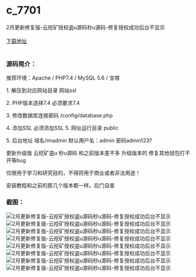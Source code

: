# c_7701
2月更新修复版-云挖矿授权盗u源码秒u源码-修复授权成功后台不显示
<br/></br>
[下载地址](https://www.uuid2.com/7701.html "下载地址")
<br/></br>
<h3>源码简介：</h3>
<p>推荐环境：Apache / PHP7.4 / MySQL 5.6 / 宝塔    <p>
<p>1. 解压到对应网站目录  网站ssl    <p>
<p>2. PHP版本选择7.4 必须要求7.4    <p>
<p>3. 修改数据库连接密码 /config/database.php    <p>
<p>4. 添加SSL  必须添加SSL    5. 网址运行目录 public    <p>
<p>5. 后台地址 域名/imadmin 默认用户名：admin 密码admin123?    <p>
<p>更新升级版 云挖矿盗u 秒u源码 和之前版本差不多 升级版本的 修复其他钱包打不开等bug    <p>
<p>仅限用于学习和研究目的，不得将用于商业或者非法用途！    <p>
<p>安装教程和之前的那几个版本都一样。后门自查<p>
<h3>截图：</h3>
<img src="https://www.uuid2.com/wp-content/uploads/img/pro/20220223/16456010525629.png" alt="2月更新修复版-云挖矿授权盗u源码秒u源码-修复授权成功后台不显示"><img src="https://www.uuid2.com/wp-content/uploads/img/pro/20220223/16456010527447.png" alt="2月更新修复版-云挖矿授权盗u源码秒u源码-修复授权成功后台不显示"><img src="https://www.uuid2.com/wp-content/uploads/img/pro/20220223/16456010535551.png" alt="2月更新修复版-云挖矿授权盗u源码秒u源码-修复授权成功后台不显示"><img src="https://www.uuid2.com/wp-content/uploads/img/pro/20220223/16456010546129.png" alt="2月更新修复版-云挖矿授权盗u源码秒u源码-修复授权成功后台不显示"><img src="https://www.uuid2.com/wp-content/uploads/img/pro/20220223/16456010556891.png" alt="2月更新修复版-云挖矿授权盗u源码秒u源码-修复授权成功后台不显示"><img src="https://www.uuid2.com/wp-content/uploads/img/pro/20220223/1645601056435.png" alt="2月更新修复版-云挖矿授权盗u源码秒u源码-修复授权成功后台不显示"><img src="https://www.uuid2.com/wp-content/uploads/img/pro/20220223/16456010577067.png" alt="2月更新修复版-云挖矿授权盗u源码秒u源码-修复授权成功后台不显示"><img src="https://www.uuid2.com/wp-content/uploads/img/pro/20220223/16456010586725.png" alt="2月更新修复版-云挖矿授权盗u源码秒u源码-修复授权成功后台不显示">
